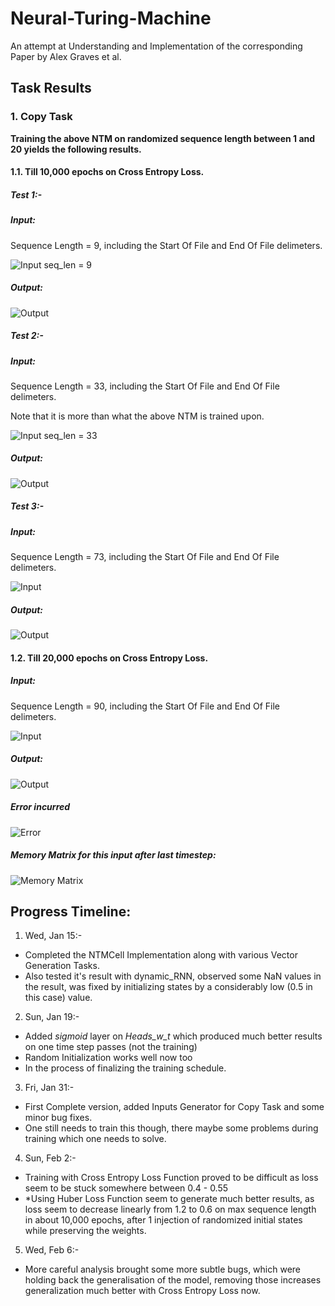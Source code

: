 # Neural-Turing-Machine
An attempt at Understanding and Implementation of the corresponding Paper by Alex Graves et al.

## Task Results

### 1. Copy Task

**Training the above NTM on randomized sequence length between 1 and 20 yields the following results.**

#### 1.1. Till 10,000 epochs on Cross Entropy Loss.

##### Test 1:-

##### Input:

Sequence Length = 9, including the Start Of File and End Of File delimeters.

![Input seq_len = 9](https://github.com/WhenDustSettles/Neural-Turing-Machine/blob/master/RESULTS/COPY%20TASK/Till%2010000%20epochs/input.png)

##### Output:

![Output](https://github.com/WhenDustSettles/Neural-Turing-Machine/blob/master/RESULTS/COPY%20TASK/Till%2010000%20epochs/output.png)


##### Test 2:-

##### Input:

Sequence Length = 33, including the Start Of File and End Of File delimeters.

Note that it is more than what the above NTM is trained upon.

![Input seq_len = 33](https://github.com/WhenDustSettles/Neural-Turing-Machine/blob/master/RESULTS/COPY%20TASK/Till%2010000%20epochs/test_input.png)

##### Output:

![Output](https://github.com/WhenDustSettles/Neural-Turing-Machine/blob/master/RESULTS/COPY%20TASK/Till%2010000%20epochs/test_output.png)

##### Test 3:-

##### Input:

Sequence Length = 73, including the Start Of File and End Of File delimeters.

![Input](https://github.com/WhenDustSettles/Neural-Turing-Machine/blob/master/RESULTS/COPY%20TASK/Till%2010000%20epochs/test_input_2.png)

##### Output:

![Output](https://github.com/WhenDustSettles/Neural-Turing-Machine/blob/master/RESULTS/COPY%20TASK/Till%2010000%20epochs/test_output_2.png)

#### 1.2. Till 20,000 epochs on Cross Entropy Loss.

##### Input:

Sequence Length = 90, including the Start Of File and End Of File delimeters.

![Input](https://github.com/WhenDustSettles/Neural-Turing-Machine/blob/master/RESULTS/COPY%20TASK/Till%2010000%20epochs/test_input_3.png)

##### Output:

![Output](https://github.com/WhenDustSettles/Neural-Turing-Machine/blob/master/RESULTS/COPY%20TASK/Till%2010000%20epochs/test_output_3.png)

##### Error incurred

![Error](https://github.com/WhenDustSettles/Neural-Turing-Machine/blob/master/RESULTS/COPY%20TASK/Till%2010000%20epochs/test_3_error.png)

##### Memory Matrix for this input after last timestep:

![Memory Matrix](https://github.com/WhenDustSettles/Neural-Turing-Machine/blob/master/RESULTS/COPY%20TASK/Till%2010000%20epochs/test_output_3_Memory_Matrix.png)


## Progress Timeline:

1. Wed, Jan 15:-
+ Completed the NTMCell Implementation along with various Vector Generation Tasks.
+ Also tested it's result with dynamic_RNN, observed some NaN values in the result, was fixed by initializing states by a considerably low (0.5 in this case) value.

2. Sun, Jan 19:-
+ Added *sigmoid* layer on *Heads_w_t* which produced much better results on one time step passes (not the training)
+ Random Initialization works well now too
+ In the process of finalizing the training schedule.

3. Fri, Jan 31:-
+ First Complete version, added Inputs Generator for Copy Task and some minor bug fixes.
+ One still needs to train this though, there maybe some problems during training which one needs to solve.

4. Sun, Feb 2:-
+ Training with Cross Entropy Loss Function proved to be difficult as loss seem to be stuck somewhere between 0.4 - 0.55
+ *Using Huber Loss Function seem to generate much better results, as loss seem to decrease linearly from 1.2 to 0.6 on max sequence length in about 10,000 epochs, after 1 injection of randomized initial states while preserving the weights.

5. Wed, Feb 6:-
+ More careful analysis brought some more subtle bugs, which were holding back the generalisation of the model, removing those increases generalization much better with Cross Entropy Loss now.


